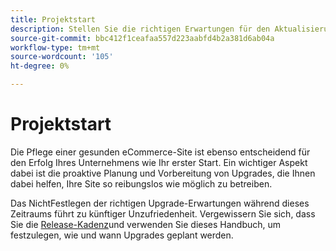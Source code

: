 ```yaml
---
title: Projektstart
description: Stellen Sie die richtigen Erwartungen für den Aktualisierungsprozess mit Ihren Adobe Commerce- oder Magento Open Source-Projektbeteiligten.
source-git-commit: bbc412f1ceafaa557d223aabfd4b2a381d6ab04a
workflow-type: tm+mt
source-wordcount: '105'
ht-degree: 0%

---
```



# Projektstart

Die Pflege einer gesunden eCommerce-Site ist ebenso entscheidend für den Erfolg Ihres Unternehmens wie Ihr erster Start. Ein wichtiger Aspekt dabei ist die proaktive Planung und Vorbereitung von Upgrades, die Ihnen dabei helfen, Ihre Site so reibungslos wie möglich zu betreiben.

Das NichtFestlegen der richtigen Upgrade-Erwartungen während dieses Zeitraums führt zu künftiger Unzufriedenheit. Vergewissern Sie sich, dass Sie die [Release-Kadenz](https://devdocs.magento.com/release/)und verwenden Sie dieses Handbuch, um festzulegen, wie und wann Upgrades geplant werden.
